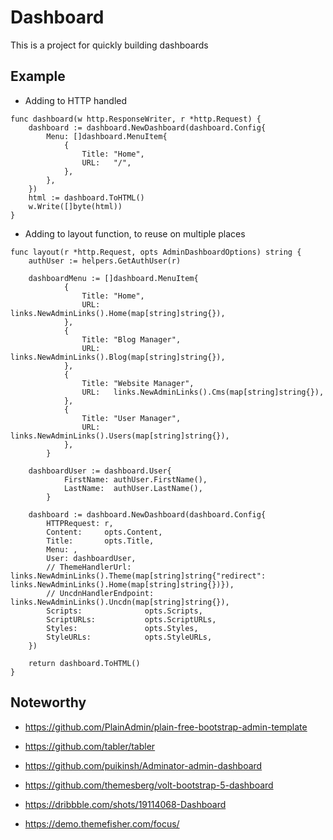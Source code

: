 # Dashboard

This is a project for quickly building dashboards


## Example

- Adding to HTTP handled

```golang
func dashboard(w http.ResponseWriter, r *http.Request) {
	dashboard := dashboard.NewDashboard(dashboard.Config{
		Menu: []dashboard.MenuItem{
			{
				Title: "Home",
				URL:   "/",
			},
		},
	})
	html := dashboard.ToHTML()
	w.Write([]byte(html))
}
```

- Adding to layout function, to reuse on multiple places
```golang
func layout(r *http.Request, opts AdminDashboardOptions) string {
    authUser := helpers.GetAuthUser(r)

    dashboardMenu := []dashboard.MenuItem{
            {
                Title: "Home",
                URL:   links.NewAdminLinks().Home(map[string]string{}),
            },
            {
                Title: "Blog Manager",
                URL:   links.NewAdminLinks().Blog(map[string]string{}),
            },
            {
                Title: "Website Manager",
                URL:   links.NewAdminLinks().Cms(map[string]string{}),
            },
            {
                Title: "User Manager",
                URL:   links.NewAdminLinks().Users(map[string]string{}),
            },
        }

    dashboardUser := dashboard.User{
            FirstName: authUser.FirstName(),
            LastName:  authUser.LastName(),
        }
        
    dashboard := dashboard.NewDashboard(dashboard.Config{
        HTTPRequest: r,
        Content:     opts.Content,
        Title:       opts.Title,
        Menu: ,
        User: dashboardUser,
        // ThemeHandlerUrl:      links.NewAdminLinks().Theme(map[string]string{"redirect": links.NewAdminLinks().Home(map[string]string{})}),
        // UncdnHandlerEndpoint: links.NewAdminLinks().Uncdn(map[string]string{}),
        Scripts:              opts.Scripts,
        ScriptURLs:           opts.ScriptURLs,
        Styles:               opts.Styles,
        StyleURLs:            opts.StyleURLs,
    })

    return dashboard.ToHTML()
}
```

## Noteworthy

- https://github.com/PlainAdmin/plain-free-bootstrap-admin-template

- https://github.com/tabler/tabler

- https://github.com/puikinsh/Adminator-admin-dashboard

- https://github.com/themesberg/volt-bootstrap-5-dashboard

- https://dribbble.com/shots/19114068-Dashboard

- https://demo.themefisher.com/focus/
